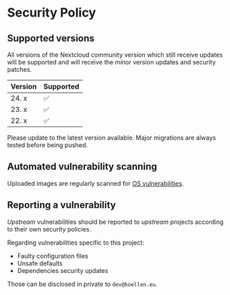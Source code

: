 # Security Policy

## Supported versions

All versions of the Nextcloud community version which still receive updates will be supported 
and will receive the minor version updates and security patches.

| Version | Supported          |
| ------- | ------------------ |
| 24. x   | :white_check_mark: |
| 23. x   | :white_check_mark: |
| 22. x   | :white_check_mark: |

Please update to the latest version available. Major migrations are always tested before being pushed.

## Automated vulnerability scanning

Uploaded images are regularly scanned for [OS vulnerabilities](https://github.com/Wonderfall/docker-nextcloud/security/code-scanning).

## Reporting a vulnerability

*Upstream* vulnerabilities should be reported to *upstream* projects according to their own security policies.

Regarding vulnerabilities specific to this project:
- Faulty configuration files
- Unsafe defaults
- Dependencies security updates

Those can be disclosed in private to `dev@hoellen.eu`.
